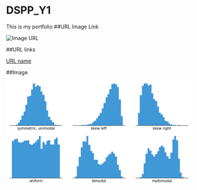 # DSPP_Y1
This is my portfolio
##URL Image Link

![Image URL](https://www.dtreg.com/uploaded/pageimg/TimeSeriesChart_1.jpg)

##URL links

[URL name](https://www.markdownguide.org/cheat-sheet/) 

##Image

![Histogram](resources/images/histogram-example-2.png)
